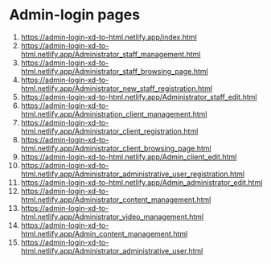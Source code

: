 <h1>
    Admin-login pages
</h1>

<ol>
    <li>
        <a href="https://admin-login-xd-to-html.netlify.app/index.html">https://admin-login-xd-to-html.netlify.app/index.html</a>
    </li>
    <li>
        <a href="https://admin-login-xd-to-html.netlify.app/Administrator_staff_management.html">https://admin-login-xd-to-html.netlify.app/Administrator_staff_management.html</a>
    </li>
    <li>
        <a href="https://admin-login-xd-to-html.netlify.app/Administrator_staff_browsing_page.html">https://admin-login-xd-to-html.netlify.app/Administrator_staff_browsing_page.html</a>
    </li>
    <li>
        <a href="https://admin-login-xd-to-html.netlify.app/Administrator_new_staff_registration.html">https://admin-login-xd-to-html.netlify.app/Administrator_new_staff_registration.html</a>
    </li>
    <li>
        <a href="https://admin-login-xd-to-html.netlify.app/Administrator_staff_edit.html">https://admin-login-xd-to-html.netlify.app/Administrator_staff_edit.html</a>
    </li>
    <li>
        <a href="https://admin-login-xd-to-html.netlify.app/Administration_client_management.html">https://admin-login-xd-to-html.netlify.app/Administration_client_management.html</a>
    </li>
    <li>
        <a href="https://admin-login-xd-to-html.netlify.app/Administrator_client_registration.html">https://admin-login-xd-to-html.netlify.app/Administrator_client_registration.html</a>
    </li>
    <li>
        <a href="https://admin-login-xd-to-html.netlify.app/Administrator_client_browsing_page.html">https://admin-login-xd-to-html.netlify.app/Administrator_client_browsing_page.html</a>
    </li>
    <li>
        <a href="https://admin-login-xd-to-html.netlify.app/Admin_client_edit.html">https://admin-login-xd-to-html.netlify.app/Admin_client_edit.html</a>
    </li>
    <li>
        <a href="https://admin-login-xd-to-html.netlify.app/Administrator_administrative_user_registration.html">https://admin-login-xd-to-html.netlify.app/Administrator_administrative_user_registration.html</a>
    </li>
    <li>
        <a href="https://admin-login-xd-to-html.netlify.app/Admin_administrator_edit.html">https://admin-login-xd-to-html.netlify.app/Admin_administrator_edit.html</a>
    </li>
    <li>
        <a href="https://admin-login-xd-to-html.netlify.app/Administrator_content_management.html">https://admin-login-xd-to-html.netlify.app/Administrator_content_management.html</a>
    </li>
    <li>
        <a href="https://admin-login-xd-to-html.netlify.app/Administrator_video_management.html">https://admin-login-xd-to-html.netlify.app/Administrator_video_management.html</a>
    </li>
    <li>
        <a href="https://admin-login-xd-to-html.netlify.app/Admin_content_management.html">https://admin-login-xd-to-html.netlify.app/Admin_content_management.html</a>
    </li>
    <li>
        <a href="https://admin-login-xd-to-html.netlify.app/Administrator_administrative_user.html">https://admin-login-xd-to-html.netlify.app/Administrator_administrative_user.html</a>
    </li>
</ol>




